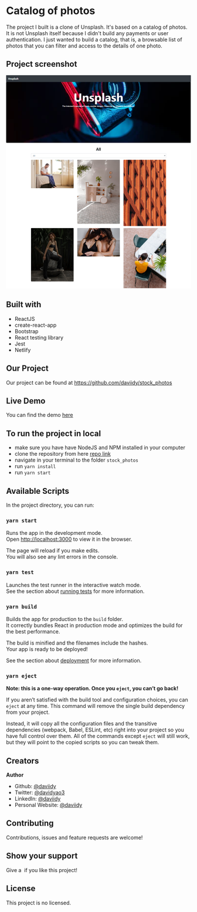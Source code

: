# Catalog of photos
The project I built is a clone of Unsplash. It's based on a catalog of photos. It is not Unsplash itself because I didn't build any payments or user authentication. I just wanted to build a catalog, that is, a browsable list of photos that you can filter and access to the details of one photo.

## Project screenshot
![screenshot](./screenshot.png)

## <span class="emoji-outer emoji-sizer"><span class="emoji-inner" style="background: url(chrome-extension://immhpnclomdloikkpcefncmfgjbkojmh/emoji-data/sheet_apple_32.png);background-position:55.99294947121034% 16.039952996474735%;background-size:5418.75% 5418.75%" data-codepoints="1f528"></span></span> Built with

- ReactJS
- create-react-app
- Bootstrap
- React testing library
- Jest
- Netlify

## <span class="emoji-outer emoji-sizer"><span class="emoji-inner" style="background: url(chrome-extension://immhpnclomdloikkpcefncmfgjbkojmh/emoji-data/sheet_apple_32.png);background-position:67.97884841363103% 34.01880141010576%;background-size:5418.75% 5418.75%" data-codepoints="1f680"></span></span> Our Project

Our project can be found at https://github.com/daviidy/stock_photos

## Live Demo

You can find the demo [here](https://compassionate-noether-1b33d4.netlify.app/)

## To run the project in local

- make sure you have have NodeJS and NPM installed in your computer
- clone the repository from here [repo link](https://github.com/daviidy/stock_photos)
- navigate in your terminal to the folder `stock_photos`
- run `yarn install`
- run `yarn start`

## Available Scripts

In the project directory, you can run:

### `yarn start`

Runs the app in the development mode.\
Open [http://localhost:3000](http://localhost:3000) to view it in the browser.

The page will reload if you make edits.\
You will also see any lint errors in the console.

### `yarn test`

Launches the test runner in the interactive watch mode.\
See the section about [running tests](https://facebook.github.io/create-react-app/docs/running-tests) for more information.

### `yarn build`

Builds the app for production to the `build` folder.\
It correctly bundles React in production mode and optimizes the build for the best performance.

The build is minified and the filenames include the hashes.\
Your app is ready to be deployed!

See the section about [deployment](https://facebook.github.io/create-react-app/docs/deployment) for more information.

### `yarn eject`

**Note: this is a one-way operation. Once you `eject`, you can’t go back!**

If you aren’t satisfied with the build tool and configuration choices, you can `eject` at any time. This command will remove the single build dependency from your project.

Instead, it will copy all the configuration files and the transitive dependencies (webpack, Babel, ESLint, etc) right into your project so you have full control over them. All of the commands except `eject` will still work, but they will point to the copied scripts so you can tweak them.

## <span class="emoji-outer emoji-sizer"><span class="emoji-inner" style="background: url(chrome-extension://immhpnclomdloikkpcefncmfgjbkojmh/emoji-data/sheet_apple_32.png);background-position:34.01880141010576% 34.01880141010576%;background-size:5418.75% 5418.75%" data-codepoints="1f468-1f3fd-200d-1f4bb"></span></span> <span class="emoji-outer emoji-sizer"><span class="emoji-inner" style="background: url(chrome-extension://immhpnclomdloikkpcefncmfgjbkojmh/emoji-data/sheet_apple_32.png);background-position:34.01880141010576% 38.01410105757932%;background-size:5418.75% 5418.75%" data-codepoints="1f468-1f3ff-200d-1f4bb"></span></span> Creators

<span class="emoji-outer emoji-sizer"><span class="emoji-inner" style="background: url(chrome-extension://immhpnclomdloikkpcefncmfgjbkojmh/emoji-data/sheet_apple_32.png);background-position:30.0235017626322% 89.9529964747356%;background-size:5418.75% 5418.75%" data-codepoints="1f464"></span></span> **Author**

- Github: [@daviidy](https://github.com/daviidy)
- Twitter: [@davidyao3](https://twitter.com/DavidYao3)
- LinkedIn: [@daviidy](https://www.linkedin.com/in/david-yao-6bb95299/)
- Personal Website: [@daviidy](http://david-yao.com)

## <span class="emoji-outer emoji-sizer"><span class="emoji-inner" style="background: url(chrome-extension://immhpnclomdloikkpcefncmfgjbkojmh/emoji-data/sheet_apple_32.png);background-position:75.96944770857814% 46.00470035252644%;background-size:5418.75% 5418.75%" data-codepoints="1f91d"></span></span> Contributing

Contributions, issues and feature requests are welcome!

## Show your support

Give a <span class="emoji-outer emoji-sizer"><span class="emoji-inner" style="background: url(chrome-extension://immhpnclomdloikkpcefncmfgjbkojmh/emoji-data/sheet_apple_32.png);background-position:99.94124559341951% 53.99529964747356%;background-size:5418.75% 5418.75%" data-codepoints="2b50"></span></span>️ if you like this project!

## <span class="emoji-outer emoji-sizer"><span class="emoji-inner" style="background: url(chrome-extension://immhpnclomdloikkpcefncmfgjbkojmh/emoji-data/sheet_apple_32.png);background-position:51.99764982373678% 71.97414806110459%;background-size:5418.75% 5418.75%" data-codepoints="1f4dd"></span></span> License

This project is no licensed.
